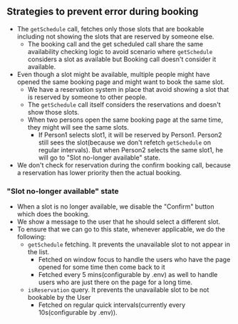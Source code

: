 ## Strategies to prevent error during booking
- The `getSchedule` call, fetches only those slots that are bookable including not showing the slots that are reserved by someone else.
    - The booking call and the get scheduled call share the same availability checking logic to avoid scenario where `getSchedule` considers a slot as available but Booking call doesn't consider it available.
- Even though a slot might be available, multiple people might have opened the same booking page and might want to book the same slot.
  - We have a reservation system in place that avoid showing a slot that is reserved by someone to other people.
  - The `getSchedule` call itself considers the reservations and doesn't show those slots.
  - When two persons open the same booking page at the same time, they might will see the same slots.
    - If Person1 selects slot1, it will be reserved by Person1. Person2 still sees the slot(because we don't refetch `getSchedule` on regular intervals). But when Person2 selects the same slot1, he will go to "Slot no-longer available" state.
- We don't check for reservation during the confirm booking call, because a reservation has lower priority then the actual booking.



### "Slot no-longer available" state
- When a slot is no longer available, we disable the "Confirm" button which does the booking.
- We show a message to the user that he should select a different slot.
- To ensure that we can go to this state, whenever applicable, we do the following:
    - `getSchedule` fetching. It prevents the unavailable slot to not appear in the list.
      - Fetched on window focus to handle the users who have the page opened for some time then come back to it
      - Fetched every 5 mins(configurable by .env) as well to handle users who are just there on the page for a long time.
    - `isReservation` query. It prevents the unavailable slot to be not bookable by the User
      - Fetched on regular quick intervals(currently every 10s(configurable by .env)). 

